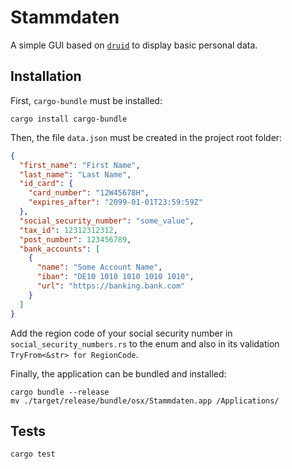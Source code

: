 # Stammdaten

A simple GUI based on [`druid`](https://github.com/linebender/druid) to display basic personal data.

## Installation

First, `cargo-bundle` must be installed:

```
cargo install cargo-bundle
```

Then, the file `data.json` must be created in the project root folder:

```json
{
  "first_name": "First Name",
  "last_name": "Last Name",
  "id_card": {
    "card_number": "12W45678H",
    "expires_after": "2099-01-01T23:59:59Z"
  },
  "social_security_number": "some_value",
  "tax_id": 12312312312,
  "post_number": 123456789,
  "bank_accounts": [
    {
      "name": "Some Account Name",
      "iban": "DE10 1010 1010 1010 1010",
      "url": "https://banking.bank.com"
    }
  ]
}
```

Add the region code of your social security number in `social_security_numbers.rs` to the enum and also in its validation `TryFrom<&str> for RegionCode`.

Finally, the application can be bundled and installed:

```
cargo bundle --release
mv ./target/release/bundle/osx/Stammdaten.app /Applications/
```

## Tests

```
cargo test
```
